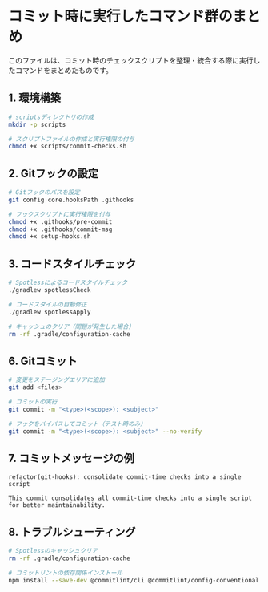 # コミット時に実行したコマンド群のまとめ

このファイルは、コミット時のチェックスクリプトを整理・統合する際に実行したコマンドをまとめたものです。

## 1. 環境構築

```bash
# scriptsディレクトリの作成
mkdir -p scripts

# スクリプトファイルの作成と実行権限の付与
chmod +x scripts/commit-checks.sh
```

## 2. Gitフックの設定

```bash
# Gitフックのパスを設定
git config core.hooksPath .githooks

# フックスクリプトに実行権限を付与
chmod +x .githooks/pre-commit
chmod +x .githooks/commit-msg
chmod +x setup-hooks.sh
```

## 3. コードスタイルチェック

```bash
# Spotlessによるコードスタイルチェック
./gradlew spotlessCheck

# コードスタイルの自動修正
./gradlew spotlessApply

# キャッシュのクリア（問題が発生した場合）
rm -rf .gradle/configuration-cache
```

## 6. Gitコミット

```bash
# 変更をステージングエリアに追加
git add <files>

# コミットの実行
git commit -m "<type>(<scope>): <subject>"

# フックをバイパスしてコミット（テスト時のみ）
git commit -m "<type>(<scope>): <subject>" --no-verify
```

## 7. コミットメッセージの例

```
refactor(git-hooks): consolidate commit-time checks into a single script

This commit consolidates all commit-time checks into a single script for better maintainability.
```

## 8. トラブルシューティング

```bash
# Spotlessのキャッシュクリア
rm -rf .gradle/configuration-cache

# コミットリントの依存関係インストール
npm install --save-dev @commitlint/cli @commitlint/config-conventional
```
